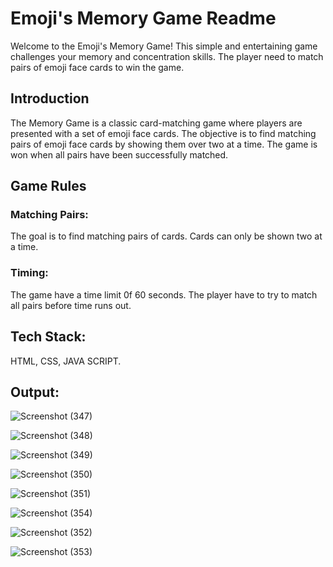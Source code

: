 # Emoji's Memory Game Readme

Welcome to the Emoji's Memory Game! This simple and entertaining game challenges your memory and concentration skills. The player need to match pairs of emoji face cards to win the game.

## Introduction

The Memory Game is a classic card-matching game where players are presented with a set of emoji face cards. The objective is to find matching pairs of emoji face cards by showing them over two at a time. The game is won when all pairs have been successfully matched.

## Game Rules

### Matching Pairs:

The goal is to find matching pairs of cards.
Cards can only be shown two at a time.

### Timing:

The game have a time limit 0f 60 seconds. The player have to try to match all pairs before time runs out.

## Tech Stack:
HTML, CSS, JAVA SCRIPT.
 
## Output:
![Screenshot (347)](https://github.com/Pavithra8805/Memory-game/assets/141915927/289488e2-5b9a-44fc-bea5-1f513d4231dc)

![Screenshot (348)](https://github.com/Pavithra8805/Memory-game/assets/141915927/2df10054-e463-45c6-8601-22bd62bb5250)

![Screenshot (349)](https://github.com/Pavithra8805/Memory-game/assets/141915927/9a6e1588-78c8-4be5-af4e-70bcf69f6fb4)

![Screenshot (350)](https://github.com/Pavithra8805/Memory-game/assets/141915927/ed22f177-35ba-444f-8e85-f921b5bdcfe8)

![Screenshot (351)](https://github.com/Pavithra8805/Memory-game/assets/141915927/4b94fd66-cc68-45c8-8d03-81ae0b360137)

![Screenshot (354)](https://github.com/Pavithra8805/Memory-game/assets/141915927/8153d312-546d-4a19-842f-5dc64b4915ba)

![Screenshot (352)](https://github.com/Pavithra8805/Memory-game/assets/141915927/20e00c45-6332-48a0-80d7-0386547a50a3)

![Screenshot (353)](https://github.com/Pavithra8805/Memory-game/assets/141915927/d1ae752d-7e86-48b8-b541-39e9119d3f3c)
